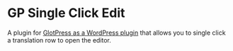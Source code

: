 # GP Single Click Edit
A plugin for [GlotPress as a WordPress plugin](https://github.com/GlotPress/GlotPress-WP) that allows you to single click a translation row to open the editor.

